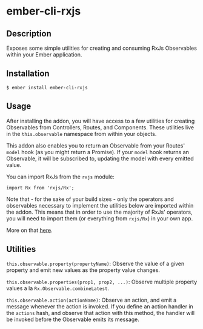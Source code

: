 # ember-cli-rxjs

## Description
Exposes some simple utilities for creating and consuming RxJs Observables within your Ember application.

## Installation

```
$ ember install ember-cli-rxjs
```

## Usage

After installing the addon, you will have access to a few utilities for creating Observables from Controllers, Routes, and Components. These utilities live in the `this.observable` namespace from within your objects.

This addon also enables you to return an Observable from your Routes' `model` hook (as you might return a Promise). If your `model` hook returns an Observable, it will be subscribed to, updating the model with every emitted value.

You can import RxJs from the `rxjs` module:

```
import Rx from 'rxjs/Rx';
```

Note that - for the sake of your build sizes - only the operators and observables necessary to implement the utilities below are imported within the addon. This means that in order to use the majority of RxJs' operators, you will need to import them (or everything from ```rxjs/Rx```) in your own app.

More on that [here](https://github.com/ReactiveX/rxjs#installation-and-usage).

## Utilities

`this.observable.property(propertyName)`: Observe the value of a given property and emit new values as the property value changes.

`this.observable.properties(prop1, prop2, ...)`: Observe multiple property values a la `Rx.Observable.combineLatest`.

`this.observable.action(actionName)`: Observe an action, and emit a message whenever the action is invoked. If you define an action handler in the `actions` hash, and observe that action with this method, the handler will be invoked before the Observable emits its message.
